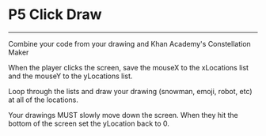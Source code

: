 # P5 Click Draw
---

Combine your code from your drawing and Khan Academy's Constellation Maker

When the player clicks the screen, save the mouseX to the xLocations list and the mouseY to the yLocations list.

Loop through the lists and draw your drawing (snowman, emoji, robot, etc) at all of the locations.

Your drawings MUST slowly move down the screen. When they hit the bottom of the screen set the yLocation back to 0.

